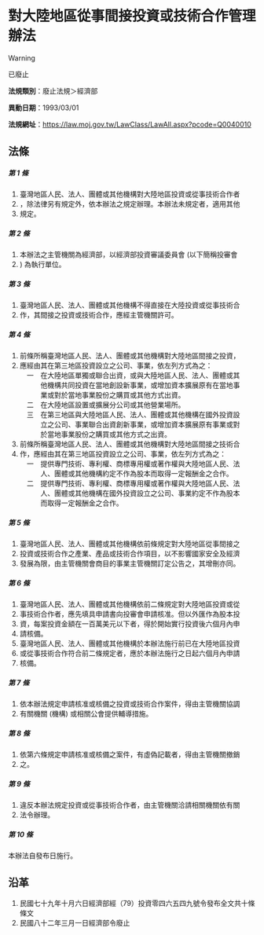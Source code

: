 # 對大陸地區從事間接投資或技術合作管理辦法


> [!WARNING]
> 已廢止


**法規類別**：廢止法規＞經濟部

**異動日期**：1993/03/01  

**法規網址**：https://law.moj.gov.tw/LawClass/LawAll.aspx?pcode=Q0040010



## 法條
##### 第 1 條
1. 臺灣地區人民、法人、團體或其他機構對大陸地區投資或從事技術合作者
1. ，除法律另有規定外，依本辦法之規定辦理。本辦法未規定者，適用其他
1. 規定。

##### 第 2 條
1. 本辦法之主管機關為經濟部，以經濟部投資審議委員會 (以下簡稱投審會
1. ) 為執行單位。

##### 第 3 條
1. 臺灣地區人民、法人、團體或其他機構不得直接在大陸投資或從事技術合
1. 作，其間接之投資或技術合作，應經主管機關許可。

##### 第 4 條
1. 前條所稱臺灣地區人民、法人、團體或其他機構對大陸地區間接之投資，
1. 應經由其在第三地區投資設立之公司、事業，依左列方式為之：  
　一　在大陸地區單獨或聯合出資，或與大陸地區人民、法人、團體或其  
　　　他機構共同投資在當地創設新事業，或增加資本擴展原有在當地事  
　　　業或對於當地事業股份之購買或其他方式出資。  
　二　在大陸地區設置或擴展分公司或其他營業場所。  
　三　在第三地區與大陸地區人民、法人、團體或其他機構在國外投資設  
　　　立之公司、事業聯合出資創新事業，或增加資本擴展原有事業或對  
　　　於當地事業股份之購買或其他方式之出資。
1. 前條所稱臺灣地區人民、法人、團體或其他機構對大陸地區間接之技術合
1. 作，應經由其在第三地區投資設立之公司、事業，依左列方式為之：  
　一　提供專門技術、專利權、商標專用權或著作權與大陸地區人民、法  
　　　人、團體或其他機構約定不作為股本而取得一定報酬金之合作。  
　二　提供專門技術、專利權、商標專用權或著作權與大陸地區人民、法  
　　　人、團體或其他機構在國外投資設立之公司、事業約定不作為股本  
　　　而取得一定報酬金之合作。

##### 第 5 條
1. 臺灣地區人民、法人、團體或其他機構依前條規定對大陸地區從事間接之
1. 投資或技術合作之產業、產品或技術合作項目，以不影響國家安全及經濟
1. 發展為限，由主管機關會商目的事業主管機關訂定公告之，其增刪亦同。

##### 第 6 條
1. 臺灣地區人民、法人、團體或其他機構依前二條規定對大陸地區投資或從
1. 事技術合作者，應先填具申請書向投審會申請核准。但以外匯作為股本投
1. 資，每案投資金額在一百萬美元以下者，得於開始實行投資後六個月內申
1. 請核備。
1. 臺灣地區人民、法人、團體或其他機構於本辦法施行前已在大陸地區投資
1. 或從事技術合作符合前二條規定者，應於本辦法施行之日起六個月內申請
1. 核備。

##### 第 7 條
1. 依本辦法規定申請核准或核備之投資或技術合作案件，得由主管機關協調
1. 有關機關 (機構) 或相關公會提供輔導措施。

##### 第 8 條
1. 依第六條規定申請核准或核備之案件，有虛偽記載者，得由主管機關撤銷
1. 之。

##### 第 9 條
1. 違反本辦法規定投資或從事技術合作者，由主管機關洽請相關機關依有關
1. 法令辦理。

##### 第 10 條
本辦法自發布日施行。

## 沿革
1. 民國七十九年十月六日經濟部經（79）投資零四六五四九號令發布全文共十條條文                                                      
1. 民國八十二年三月一日經濟部令廢止
